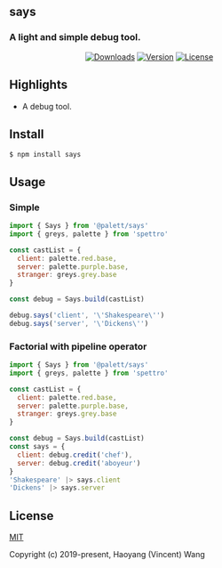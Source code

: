 ## says
### A light and simple debug tool.

<p align="center">
  <a href="https://npmcharts.com/compare/says?minimal=true"><img src="https://img.shields.io/npm/dm/says.svg" alt="Downloads"></a>
  <a href="https://www.npmjs.com/package/says"><img src="https://img.shields.io/npm/v/says.svg" alt="Version"></a>
  <a href="https://www.npmjs.com/package/says"><img src="https://img.shields.io/npm/l/says.svg" alt="License"></a>
</p>

## Highlights

- A debug tool.

## Install

```console
$ npm install says
```

## Usage

### Simple
```js
import { Says } from '@palett/says'
import { greys, palette } from 'spettro'

const castList = {
  client: palette.red.base,
  server: palette.purple.base,
  stranger: greys.grey.base
}

const debug = Says.build(castList)

debug.says('client', '\'Shakespeare\'')
debug.says('server', '\'Dickens\'')
```

### Factorial with pipeline operator
```js
import { Says } from '@palett/says'
import { greys, palette } from 'spettro'

const castList = {
  client: palette.red.base,
  server: palette.purple.base,
  stranger: greys.grey.base
}

const debug = Says.build(castList)
const says = {
  client: debug.credit('chef'),
  server: debug.credit('aboyeur')
}
'Shakespeare' |> says.client
'Dickens' |> says.server
```

## License

[MIT](http://opensource.org/licenses/MIT)

Copyright (c) 2019-present, Haoyang (Vincent) Wang
